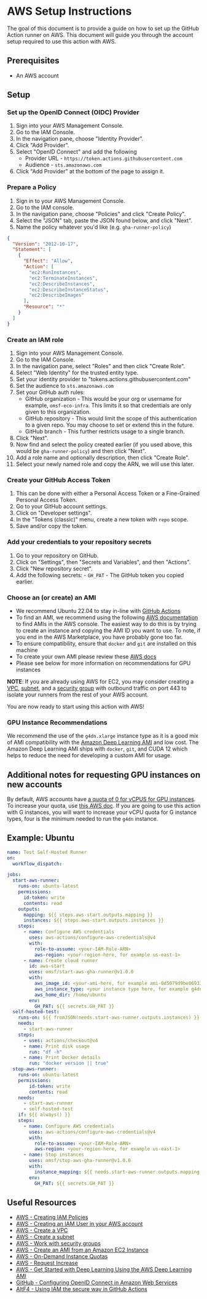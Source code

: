 # AWS Setup Instructions
The goal of this document is to provide a guide on how to set up the GitHub Action runner on AWS. This document will guide you through the account setup required to use this action with AWS.

## Prerequisites
- An AWS account

## Setup
### Set up the OpenID Connect (OIDC) Provider
  1. Sign into your AWS Management Console.
  2. Go to the IAM Console.
  3. In the navigation pane, choose "Identity Provider".
  4. Click "Add Provider".
  5. Select "OpenID Connect" and add the following
      - Provider URL - `https://token.actions.githubusercontent.com`
      - Audience - `sts.amazonaws.com`
  6. Click "Add Provider" at the bottom of the page to assign it.
### Prepare a Policy
  1. Sign in to your AWS Management Console.
  2. Go to the IAM console.
  3. In the navigation pane, choose "Policies" and click "Create Policy".
  4. Select the "JSON" tab, paste the JSON found below, and click "Next".
  5. Name the policy whatever you'd like (e.g. `gha-runner-policy`)
```json
{
  "Version": "2012-10-17",
  "Statement": [
    {
      "Effect": "Allow",
      "Action": [
        "ec2:RunInstances",
        "ec2:TerminateInstances",
        "ec2:DescribeInstances",
        "ec2:DescribeInstanceStatus",
        "ec2:DescribeImages"
      ],
      "Resource": "*"
    }
  ]
}
```
### Create an IAM role
  1. Sign into your AWS Management Console.
  2. Go to the IAM Console.
  3. In the navigation pane, select "Roles" and then click "Create Role".
  4. Select "Web Identity" for the trusted entity type.
  5. Set your identity provider to "tokens.actions.githubusercontent.com"
  6. Set the audience to `sts.amazonaws.com`
  7. Set your GitHub auth rules:
      - GitHub organization - This would be your org or username for example, `omsf-eco-infra`. This limits it so that credentials are only given to this organization.
      - GitHub repository - This would limit the scope of this authentication to a given repo. You may choose to set or extend this in the future.
      - GitHub branch - This further restricts usage to a single branch.
  8. Click "Next".
  9. Now find and select the policy created earlier (if you used above, this would be `gha-runner-policy`) and then click "Next".
  10. Add a role name and optionally description, then click "Create Role".
  11. Select your newly named role and copy the ARN, we will use this later.
### Create your GitHub Access Token
  1. This can be done with either a Personal Access Token or a Fine-Grained Personal Access Token.
  2. Go to your GitHub account settings.
  3. Click on "Developer settings".
  4. In the "Tokens (classic)" menu, create a new token with `repo` scope.
  5. Save and/or copy the token.
### Add your credentials to your repository secrets
  1. Go to your repository on GitHub.
  2. Click on "Settings", then "Secrets and Variables", and then "Actions".
  3. Click "New repository secret".
  4. Add the following secrets:
    - `GH_PAT` - The GitHub token you copied earlier.
### Choose an (or create) an AMI
  - We recommend Ubuntu 22.04 to stay in-line with [GitHub Actions](https://github.com/actions/runner-images#available-images)
  - To find an AMI, we recommend using the following [AWS documentation](https://docs.aws.amazon.com/AWSEC2/latest/UserGuide/finding-an-ami.html) to find AMIs in the AWS console. The easiest way to do this is by trying to create an instance and copying the AMI ID you want to use. To note, if you end in the AWS Marketplace, you have probably gone too far.
  - To ensure compatibility, ensure that `docker` and `git` are installed on this machine
  - To create your own AMI please review these [AWS docs](https://docs.aws.amazon.com/toolkit-for-visual-studio/latest/user-guide/tkv-create-ami-from-instance.html)
  - Please see below for more information on recommendations for GPU instances

**NOTE**: If you are already using AWS for EC2, you may consider creating a [VPC](https://docs.aws.amazon.com/vpc/latest/userguide/create-vpc.html), [subnet](https://docs.aws.amazon.com/vpc/latest/userguide/create-subnets.html), and a [security group](https://docs.aws.amazon.com/vpc/latest/userguide/working-with-security-groups.html) with outbound traffic on port 443 to isolate your runners from the rest of your AWS account.

You are now ready to start using this action with AWS!

### GPU Instance Recommendations
We recommend the use of the `g4dn.xlarge` instance type as it is a good mix of AMI compatibility with the [Amazon Deep Learning AMI](https://aws.amazon.com/blogs/machine-learning/get-started-with-deep-learning-using-the-aws-deep-learning-ami/) and low cost. The Amazon Deep Learning AMI ships with `docker`, `git`, and CUDA 12 which helps to reduce the need for developing a custom AMI for usage.


## Additional notes for requesting GPU instances on new accounts
By default, AWS accounts have [a quota of 0 for vCPUS for GPU instances](https://docs.aws.amazon.com/AWSEC2/latest/UserGuide/ec2-on-demand-instances.html#ec2-on-demand-instances-limits). To increase your quota, use [this AWS doc](https://docs.aws.amazon.com/AWSEC2/latest/UserGuide/ec2-resource-limits.html#request-increase). If you are going to use this action with G instances, you will want to increase your vCPU quota for G instance types, four is the minimum needed to run the `g4dn` instance.


## Example: Ubuntu
```yaml
name: Test Self-Hosted Runner
on:
  workflow_dispatch:

jobs:
  start-aws-runner:
    runs-on: ubuntu-latest
    permissions:
      id-token: write
      contents: read
    outputs:
      mapping: ${{ steps.aws-start.outputs.mapping }}
      instances: ${{ steps.aws-start.outputs.instances }}
    steps:
      - name: Configure AWS credentials
        uses: aws-actions/configure-aws-credentials@v4
        with:
          role-to-assume: <your-IAM-Role-ARN>
          aws-region: <your-region-here, for example us-east-1>
      - name: Create cloud runner
        id: aws-start
        uses: omsf/start-aws-gha-runner@v1.0.0
        with:
          aws_image_id: <your-ami-here, for example ami-0d5079d9be06933e5>
          aws_instance_type: <your instance type here, for example g4dn.xlarge>
          aws_home_dir: /home/ubuntu
        env:
          GH_PAT: ${{ secrets.GH_PAT }}
  self-hosted-test:
    runs-on: ${{ fromJSON(needs.start-aws-runner.outputs.instances) }} # This ensures that you only run on the instances you just provisioned
    needs:
      - start-aws-runner
    steps:
      - uses: actions/checkout@v4
      - name: Print disk usage
        run: "df -h"
      - name: Print Docker details
        run: "docker version || true"
  stop-aws-runner:
    runs-on: ubuntu-latest
    permissions:
        id-token: write
        contents: read
    needs:
      - start-aws-runner
      - self-hosted-test
    if: ${{ always() }}
    steps:
      - name: Configure AWS credentials
        uses: aws-actions/configure-aws-credentials@v4
        with:
          role-to-assume: <your-IAM-Role-ARN>
          aws-region: <your-region-here, for example us-east-1>
      - name: Stop instances
        uses: omsf/stop-aws-gha-runner@v1.0.0
        with:
          instance_mapping: ${{ needs.start-aws-runner.outputs.mapping }}
        env:
          GH_PAT: ${{ secrets.GH_PAT }}

```

## Useful Resources
- [AWS - Creating IAM Policies](https://docs.aws.amazon.com/IAM/latest/UserGuide/access_policies_create.html)
- [AWS - Creating an IAM User in your AWS account](https://docs.aws.amazon.com/IAM/latest/UserGuide/id_users_create.html)
- [AWS - Create a VPC](https://docs.aws.amazon.com/vpc/latest/userguide/create-vpc.html)
- [AWS - Create a subnet](https://docs.aws.amazon.com/vpc/latest/userguide/create-subnets.html)
- [AWS - Work with security groups](https://docs.aws.amazon.com/vpc/latest/userguide/working-with-security-groups.html)
- [AWS - Create an AMI from an Amazon EC2 Instance](https://docs.aws.amazon.com/toolkit-for-visual-studio/latest/user-guide/tkv-create-ami-from-instance.html)
- [AWS - On-Demand Instance Quotas](https://docs.aws.amazon.com/AWSEC2/latest/UserGuide/ec2-on-demand-instances.html#ec2-on-demand-instances-limits)
- [AWS - Request Increase](https://docs.aws.amazon.com/AWSEC2/latest/UserGuide/ec2-resource-limits.html#request-increase)
- [AWS - Get Started with Deep Learning Using the AWS Deep Learning AMI](https://aws.amazon.com/blogs/machine-learning/get-started-with-deep-learning-using-the-aws-deep-learning-ami/)
- [GitHub - Configuring OpenID Connect in Amazon Web Services](https://docs.github.com/en/actions/deployment/security-hardening-your-deployments/configuring-openid-connect-in-amazon-web-services)
- [AltF4 - Using IAM the secure way in GitHub Actions](https://altf4.blog/blog/2024-03-03-using-iam-the-secure-way-in-github-actions/)
